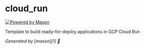 # cloud_run

[![Powered by Mason](https://img.shields.io/endpoint?url=https%3A%2F%2Ftinyurl.com%2Fmason-badge)](https://github.com/felangel/mason)

Template to build ready-for-deploy applications in GCP Cloud Run

_Generated by [mason][1] 🧱_